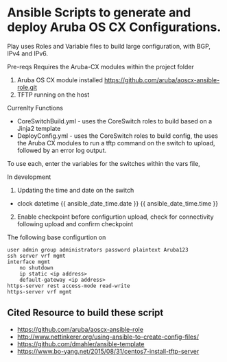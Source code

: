 
# Ansible Scripts to generate and deploy Aruba OS CX Configurations.

Play uses Roles and Variable files to build large configuration, with BGP, IPv4 and IPv6.

Pre-reqs
Requires the Aruba-CX modules within the project folder
1. Aruba OS CX module installed https://github.com/aruba/aoscx-ansible-role.git
2. TFTP running on the host

Currenlty Functions

- CoreSwitchBuild.yml - uses the CoreSwitch roles to build based on a Jinja2 template
- DeployConfig.yml - uses the CoreSwitch roles to build config, the uses the Aruba CX modules to run a tftp command on the switch to upload, followed by an error log output.

To use each, enter the variables for the switches within the vars file,


In development

1) Updating the time and date on the switch
 - clock datetime {{ ansible_date_time.date }} {{ ansible_date_time.time }}
2) Enable checkpoint before configurtion upload, check for connectivity following upload and confirm checkpoint


The following base configurtion on
```
user admin group administrators password plaintext Aruba123
ssh server vrf mgmt
interface mgmt
    no shutdown
    ip static <ip address>
    default-gateway <ip address>
https-server rest access-mode read-write
https-server vrf mgmt
```

## Cited Resource to build these script
* https://github.com/aruba/aoscx-ansible-role
* http://www.nettinkerer.org/using-ansible-to-create-config-files/
* https://github.com/dmahler/ansible-template
* https://www.bo-yang.net/2015/08/31/centos7-install-tftp-server
